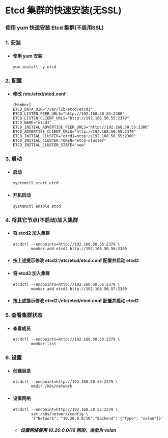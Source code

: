 # Etcd 集群的快速安装(无SSL)

### 使用 yum 快速安装 Etcd 集群(不启用SSL)

### 1. 安装
- #### 使用 yum 安装

      yum install -y etcd

### 2. 配置
- #### 修改 /etc/etcd/etcd.conf

      [Member]
      ETCD_DATA_DIR="/var/lib/etcd/etcd1"
      ETCD_LISTEN_PEER_URLS="http://192.168.50.55:2380"
      ETCD_LISTEN_CLIENT_URLS="http://192.168.50.55:2379"
      ETCD_NAME="etcd1"
      ETCD_INITIAL_ADVERTISE_PEER_URLS="http://192.168.50.55:2380"
      ETCD_ADVERTISE_CLIENT_URLS="http://192.168.50.55:2379"
      ETCD_INITIAL_CLUSTER="etcd1=http://192.168.50.55:2380"
      ETCD_INITIAL_CLUSTER_TOKEN="etcd-cluster"
      ETCD_INITIAL_CLUSTER_STATE="new"

### 3. 启动
- #### 启动

      systemctl start etcd

- #### 开机启动

      systemctl enable etcd


### 4. 将其它节点(不启动)加入集群
- #### 将 etcd2 加入集群

      etcdctl --endpoints=http://192.168.50.55:2379 \
              member add etcd2 http://192.168.50.56:2380

- #### 按上述提示修改 etcd2:/etc/etcd/etcd.conf 配置并启动 etcd2

- #### 将 etcd3 加入集群

      etcdctl --endpoints=http://192.168.50.55:2379 \
              member add etcd3 http://192.168.50.57:2380

- #### 按上述提示修改 etcd2:/etc/etcd/etcd.conf 配置并启动 etcd2


### 5. 查看集群状态
- #### 查看成员

      etcdctl --endpoints=http://192.168.50.55:2379 \
              member list


### 6. 设置
- #### 创建目录

      etcdctl --endpoint=http://192.168.50.55:2379 \
              mkdir /k8s/network

- #### 设置网络

      etcdctl --endpoint=http://192.168.50.55:2379 \
              set /k8s/network/config \
              '{"Network": "10.20.0.0/16","Backend": {"Type": "vxlan"}}'

  - ##### 设置网络使用 10.20.0.0/16 网段，类型为 vxlan
